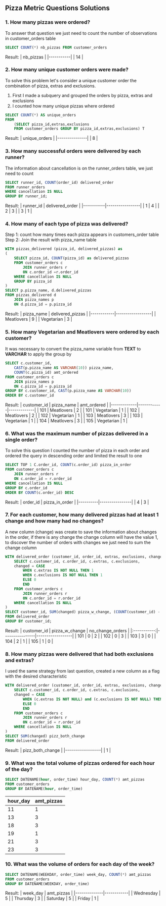 ## Pizza Metric Questions Solutions
### 1. How many pizzas were ordered?

To answer that question we just need to count the number of observations in customer_orders table
~~~~sql
SELECT COUNT(*) nb_pizzas FROM customer_orders
~~~~
Result:
| nb_pizzas |
|-----------|
| 14        |

### 2. How many unique customer orders were made?

To solve this problem let's consider a unique customer order the combination of pizza, extras and exclusions.
1. First I made a subquery and grouped the orders by pizza, extras and exclusions
2. I counted how many unique pizzas where ordered
~~~~sql
SELECT COUNT(*) AS unique_orders
FROM 
	(SELECT pizza_id,extras,exclusions 
	FROM customer_orders GROUP BY pizza_id,extras,exclusions) T
~~~~

Result:
| unique_orders |
|---------------|
| 8             |

### 3. How many successful orders were delivered by each runner?

The information about cancellation is on the runner_orders table, we just need to count
~~~sql
SELECT runner_id, COUNT(order_id) delivered_order
FROM runner_orders
WHERE cancellation IS NULL
GROUP BY runner_id;
~~~
Result:
| runner_id | delivered_order |
|-----------|-----------------|
| 1         | 4               |
| 2         | 3               |
| 3         | 1               |

###  4. How many of each type of pizza was delivered?
Step 1: count how many times each pizza appears in customers_order table
Step 2: Join the result with pizza_name table

~~~sql
WITH pizzas_delivered (pizza_id, delivered_pizzas) as
(
	SELECT pizza_id, COUNT(pizza_id) as delivered_pizzas 
	FROM customer_orders c 
		JOIN runner_orders r
		ON c.order_id =r.order_id
	WHERE cancellation IS NULL
	GROUP BY pizza_id
)
SELECT p.pizza_name, d.delivered_pizzas
FROM pizzas_delivered d
	JOIN pizza_names p
	ON d.pizza_id = p.pizza_id
~~~
Result:
| pizza_name | delivered_pizzas |
|------------|------------------|
| Meatlovers | 9                |
| Vegetarian | 3                |

###  5. How many Vegetarian and Meatlovers were ordered by each customer?
It was necessary to convert the pizza_name variable from **TEXT**  to **VARCHAR**  to apply the group by
~~~sql
SELECT c.customer_id, 
	CAST(p.pizza_name AS VARCHAR(10)) pizza_name, 
	COUNT(c.pizza_id) amt_ordered
FROM customer_orders c
	JOIN pizza_names p
	ON c.pizza_id = p.pizza_id
GROUP BY c.customer_id, CAST(p.pizza_name AS VARCHAR(10))
ORDER BY c.customer_id
~~~

Result:
| customer_id | pizza_name | amt_ordered |
|-------------|------------|-------------|
| 101         | Meatlovers | 2           |
| 101         | Vegetarian | 1           |
| 102         | Meatlovers | 2           |
| 102         | Vegetarian | 1           |
| 103         | Meatlovers | 3           |
| 103         | Vegetarian | 1           |
| 104         | Meatlovers | 3           |
| 105         | Vegetarian | 1           |

###  6. What was the maximum number of pizzas delivered in a single order?
To solve this question I counted the number of pizza in each order and ordered the query in descending order and limited the result to one
~~~sql
SELECT TOP 1 C.order_id, COUNT(c.order_id) pizza_in_order
FROM customer_orders c 
	JOIN runner_orders r
	ON c.order_id = r.order_id 
WHERE cancellation IS NULL
GROUP BY c.order_id
ORDER BY COUNT(c.order_id) DESC
~~~
Result:
| order_id | pizza_in_order |
|----------|----------------|
| 4        | 3              |

###  7. For each customer, how many delivered pizzas had at least 1 change and how many had no changes?
A new column (change) was create to save the information about changes in the order, if there is any change the change column will have the value 1, to discover the number of orders with changes we just need to sum the change column
~~~sql
WITH delivered_order (customer_id, order_id, extras, exclusions, changed) AS (
	SELECT c.customer_id, c.order_id, c.extras, c.exclusions, 
	changed = CASE
		WHEN c.extras IS NOT NULL THEN 1
		WHEN c.exclusions IS NOT NULL THEN 1
		ELSE 0
		END
	FROM customer_orders c 
		JOIN runner_orders r
		ON c.order_id = r.order_id 
	WHERE cancellation IS NULL
)
SELECT customer_id, SUM(changed) pizza_w_change, (COUNT(customer_id) - SUM(changed)) no_change_orders
FROM delivered_order
GROUP BY customer_id;
~~~

Result:
| customer_id | pizza_w_change | no_change_orders |
|:-----------:|----------------|------------------|
| 101         | 0              | 2                |
| 102         | 0              | 3                |
| 103         | 3              | 0                |
| 104         | 2              | 1                |
| 105         | 1              | 0                |

### 8. How many pizzas were delivered that had both exclusions and extras?
I used the same strategy from last question, created a new column as a flag with the desired characteristic 
~~~sql
WITH delivered_order (customer_id, order_id, extras, exclusions, changed) AS (
	SELECT c.customer_id, c.order_id, c.extras, c.exclusions, 
	changed = CASE
		WHEN (c.extras IS NOT NULL) and (c.exclusions IS NOT NULL) THEN 1
		ELSE 0
		END
	FROM customer_orders c 
		JOIN runner_orders r
		ON c.order_id = r.order_id 
	WHERE cancellation IS NULL
)
SELECT SUM(changed) pizz_both_change
FROM delivered_order
~~~

Result:
| pizz_both_change |
|------------------|
| 1                |

### 9. What was the total volume of pizzas ordered for each hour of the day?

~~~sql
SELECT DATENAME(hour, order_time) hour_day, COUNT(*) amt_pizzas 
FROM customer_orders
GROUP BY DATENAME(hour, order_time)
~~~
| hour_day | amt_pizzas |
|----------|------------|
| 11       | 1          |
| 13       | 3          |
| 18       | 3          |
| 19       | 1          |
| 21       | 3          |
| 23       | 3          |

### 10. What was the volume of orders for each day of the week?
~~~sql
SELECT DATENAME(WEEKDAY, order_time) week_day, COUNT(*) amt_pizzas 
FROM customer_orders
GROUP BY DATENAME(WEEKDAY, order_time)
~~~

Result:
| week_day     | amt_pizzas |
|--------------|------------|
| Wednesday    | 5          |
| Thursday     | 3          |
| Saturday     | 5          |
| Friday       | 1          |